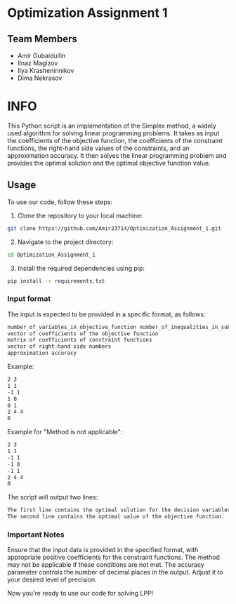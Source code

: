 # Optimization Assignment 1

## Team Members
- Amir Gubaidullin
- Ilnaz Magizov
- Ilya Krasheninnikov
- Dima Nekrasov

# INFO
This Python script is an implementation of the Simplex method, a widely used algorithm for solving linear programming problems. It takes as input the coefficients of the objective function, the coefficients of the constraint functions, the right-hand side values of the constraints, and an approximation accuracy. It then solves the linear programming problem and provides the optimal solution and the optimal objective function value.

## Usage
To use our code, follow these steps:

1. Clone the repository to your local machine:
```bash
git clone https://github.com/Amir23714/Optimization_Assignment_1.git
```
2. Navigate to the project directory:
```bash
cd Optimization_Assignment_1
```
3. Install the required dependencies using pip:
```bash
pip install -r requirements.txt
```

### Input format
The input is expected to be provided in a specific format, as follows:

```bash
number_of_variables_in_objective_function number_of_inequalities_in_subject
vector of coefficients of the objective function
matrix of coefficients of constraint functions
vector of right-hand side numbers
approximation accuracy
```

Example:
```bash
2 3
1 1
-1 1
1 0
0 1
2 4 4
0
```

Example for "Method is not applicable":
```bash
2 3
1 1
-1 1
-1 0
-1 1
2 4 4
0
```

The script will output two lines:
```bash
The first line contains the optimal solution for the decision variables.
The second line contains the optimal value of the objective function.
```

### Important Notes
Ensure that the input data is provided in the specified format, with appropriate positive coefficients for the constraint functions. The method may not be applicable if these conditions are not met.
The accuracy parameter controls the number of decimal places in the output. Adjust it to your desired level of precision.

Now you're ready to use our code for solving LPP!
